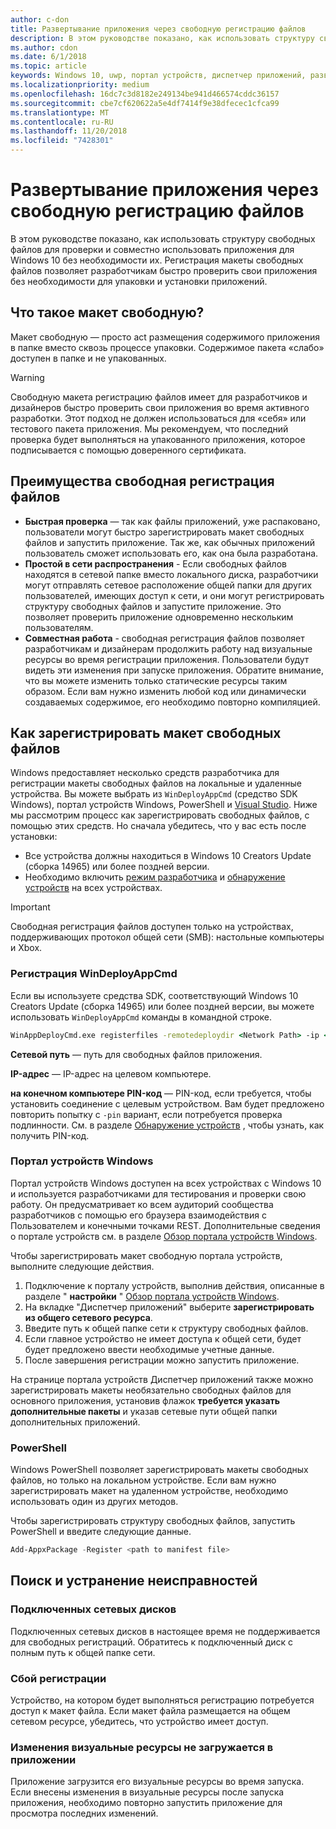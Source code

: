 ```yaml
---
author: c-don
title: Развертывание приложения через свободную регистрацию файлов
description: В этом руководстве показано, как использовать структуру свободных файлов для проверки и совместно использовать приложения для Windows 10 без необходимости их.
ms.author: cdon
ms.date: 6/1/2018
ms.topic: article
keywords: Windows 10, uwp, портал устройств, диспетчер приложений, развертывания, sdk
ms.localizationpriority: medium
ms.openlocfilehash: 16dc7c3d8182e249134be941d466574cddc36157
ms.sourcegitcommit: cbe7cf620622a5e4df7414f9e38dfecec1cfca99
ms.translationtype: MT
ms.contentlocale: ru-RU
ms.lasthandoff: 11/20/2018
ms.locfileid: "7428301"
---
```

# <a name="deploy-an-app-through-loose-file-registration"></a>Развертывание приложения через свободную регистрацию файлов 

В этом руководстве показано, как использовать структуру свободных файлов для проверки и совместно использовать приложения для Windows 10 без необходимости их. Регистрация макеты свободных файлов позволяет разработчикам быстро проверить свои приложения без необходимости для упаковки и установки приложений. 

## <a name="what-is-a-loose-file-layout"></a>Что такое макет свободную?

Макет свободную — просто act размещения содержимого приложения в папке вместо сквозь процессе упаковки. Содержимое пакета «слабо» доступен в папке и не упакованных. 

> [!WARNING]
> Свободную макета регистрацию файлов имеет для разработчиков и дизайнеров быстро проверить свои приложения во время активного разработки. Этот подход не должен использоваться для «себя» или тестового пакета приложения. Мы рекомендуем, что последний проверка будет выполняться на упакованного приложения, которое подписывается с помощью доверенного сертификата. 

## <a name="advantages-of-loose-file-registration"></a>Преимущества свободная регистрация файлов

- **Быстрая проверка** — так как файлы приложений, уже распаковано, пользователи могут быстро зарегистрировать макет свободных файлов и запустить приложение. Так же, как обычных приложений пользователь сможет использовать его, как она была разработана. 
- **Простой в сети распространения** - Если свободных файлов находятся в сетевой папке вместо локального диска, разработчики могут отправлять сетевое расположение общей папки для других пользователей, имеющих доступ к сети, и они могут регистрировать структуру свободных файлов и запустите приложение. Это позволяет проверить приложение одновременно нескольким пользователям. 
- **Совместная работа** - свободная регистрация файлов позволяет разработчикам и дизайнерам продолжить работу над визуальные ресурсы во время регистрации приложения. Пользователи будут видеть эти изменения при запуске приложения. Обратите внимание, что вы можете изменить только статические ресурсы таким образом. Если вам нужно изменить любой код или динамически создаваемых содержимое, его необходимо повторно компиляцией.

## <a name="how-to-register-a-loose-file-layout"></a>Как зарегистрировать макет свободных файлов

Windows предоставляет несколько средств разработчика для регистрации макеты свободных файлов на локальные и удаленные устройства. Вы можете выбрать из `WinDeployAppCmd` (средство SDK Windows), портал устройств Windows, PowerShell и [Visual Studio](https://docs.microsoft.com/windows/uwp/debug-test-perf/deploying-and-debugging-uwp-apps#register-layout-from-network). Ниже мы рассмотрим процесс как зарегистрировать свободных файлов, с помощью этих средств. Но сначала убедитесь, что у вас есть после установки:

- Все устройства должны находиться в Windows 10 Creators Update (сборка 14965) или более поздней версии.
- Необходимо включить [режим разработчика](https://msdn.microsoft.com/windows/uwp/get-started/enable-your-device-for-development) и [обнаружение устройств](https://docs.microsoft.com/en-us/windows/uwp/get-started/enable-your-device-for-development#device-discovery) на всех устройствах.

> [!IMPORTANT]
> Свободная регистрация файлов доступен только на устройствах, поддерживающих протокол общей сети (SMB): настольные компьютеры и Xbox. 

### <a name="register-with-windeployappcmd"></a>Регистрация WinDeployAppCmd

Если вы используете средства SDK, соответствующий Windows 10 Creators Update (сборка 14965) или более поздней версии, вы можете использовать `WinDeployAppCmd` команды в командной строке.

```cmd
WinAppDeployCmd.exe registerfiles -remotedeploydir <Network Path> -ip <IP Address> -pin <target machine PIN>
```

**Сетевой путь** — путь для свободных файлов приложения.

**IP-адрес** — IP-адрес на целевом компьютере.

**на конечном компьютере PIN-код** — PIN-код, если требуется, чтобы установить соединение с целевым устройством. Вам будет предложено повторить попытку с `-pin` вариант, если потребуется проверка подлинности. См. в разделе [Обнаружение устройств](https://docs.microsoft.com/windows/uwp/get-started/enable-your-device-for-development#device-discovery) , чтобы узнать, как получить PIN-код.

### <a name="windows-device-portal"></a>Портал устройств Windows

Портал устройств Windows доступен на всех устройствах с Windows 10 и используется разработчиками для тестирования и проверки свою работу. Он предусматривает ко всем аудиторий сообщества разработчиков с помощью его браузера взаимодействия с Пользователем и конечными точками REST. Дополнительные сведения о портале устройств см. в разделе [Обзор портала устройств Windows](device-portal.md).

Чтобы зарегистрировать макет свободную портала устройств, выполните следующие действия.

1. Подключение к порталу устройств, выполнив действия, описанные в разделе " **настройки** " [Обзор портала устройств Windows](device-portal.md).
1. На вкладке "Диспетчер приложений" выберите **зарегистрировать из общего сетевого ресурса**.
1. Введите путь к общей папке сети к структуру свободных файлов. 
1. Если главное устройство не имеет доступа к общей сети, будет будет предложено ввести необходимые учетные данные.
1. После завершения регистрации можно запустить приложение.

На странице портала устройств Диспетчер приложений также можно зарегистрировать макеты необязательно свободных файлов для основного приложения, установив флажок **требуется указать дополнительные пакеты** и указав сетевые пути общей папки дополнительных приложений. 

### <a name="powershell"></a>PowerShell 

Windows PowerShell позволяет зарегистрировать макеты свободных файлов, но только на локальном устройстве. Если вам нужно зарегистрировать макет на удаленном устройстве, необходимо использовать один из других методов. 

Чтобы зарегистрировать структуру свободных файлов, запустить PowerShell и введите следующие данные.

```PowerShell
Add-AppxPackage -Register <path to manifest file>
```

## <a name="troubleshooting"></a>Поиск и устранение неисправностей

### <a name="mapped-network-drives"></a>Подключенных сетевых дисков
Подключенных сетевых дисков в настоящее время не поддерживается для свободных регистраций. Обратитесь к подключенный диск с полным путь к общей папке сети.

### <a name="registration-failure"></a>Сбой регистрации
Устройство, на котором будет выполняться регистрацию потребуется доступ к макет файла. Если макет файла размещается на общем сетевом ресурсе, убедитесь, что устройство имеет доступ. 

### <a name="modifications-to-visual-assets-arent-being-loaded-in-the-app"></a>Изменения визуальные ресурсы не загружается в приложении 
Приложение загрузится его визуальные ресурсы во время запуска. Если внесены изменения в визуальные ресурсы после запуска приложения, необходимо повторно запустить приложение для просмотра последних изменений.